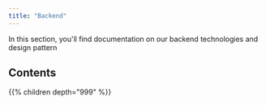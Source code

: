 ```yaml
---
title: "Backend"
---
```


In this section, you'll find documentation on our backend technologies and design pattern

## Contents
{{% children depth="999" %}}
